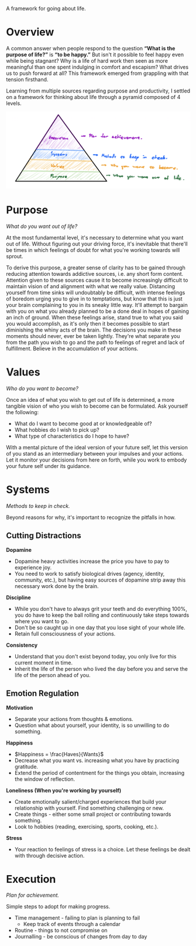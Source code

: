 A framework for going about life. 

# Overview
A common answer when people respond to the question **“What is the purpose of life?”** is **“to be happy.”** But isn't it possible to feel happy even while being stagnant? Why is a life of hard work then seen as more meaningful than one spent indulging in comfort and escapism? What drives us to push forward at all? This framework emerged from grappling with that tension firsthand.

Learning from multiple sources regarding purpose and productivity, I settled on a framework for thinking about life through a pyramid composed of 4 levels. 

![Pyramid of Life](pyramid-of-life.png)

# Purpose
*What do you want out of life?*

At the most fundamental level, it's necessary to determine what you want out of life. Without figuring out your driving force, it's inevitable that there'll be times in which feelings of doubt for what you're working towards will sprout.

To derive this purpose, a greater sense of clarity has to be gained through reducing attention towards addictive sources, i.e. any short form content. Attention given to these sources cause it to become increasingly difficult to maintain vision of and alignment with what we really value. Distancing yourself from time sinks will undoubtably be difficult, with intense feelings of boredom urging you to give in to temptations, but know that this is just your brain complaining to you in its sneaky little way. It'll attempt to bargain with you on what you already planned to be a done deal in hopes of gaining an inch of ground. When these feelings arise, stand true to what you said you would accomplish, as it's only then it becomes possible to start diminishing the whiny acts of the brain. The decisions you make in these moments should never, ever be taken lightly. They're what separate you from the path you wish to go and the path to feelings of regret and lack of fulfillment. Believe in the accumulation of your actions.

# Values
*Who do you want to become?*

Once an idea of what you wish to get out of life is determined, a more tangible vision of who you wish to become can be formulated. Ask yourself the following:
- What do I want to become good at or knowledgeable of?
- What hobbies do I wish to pick up?
- What type of characteristics do I hope to have?

With a mental picture of the ideal version of your future self, let this version of you stand as an intermediary between your impulses and your actions. Let it monitor your decisions from here on forth, while you work to embody your future self under its guidance.

# Systems
*Methods to keep in check.*

Beyond reasons for why, it's important to recognize the pitfalls in how.

## Cutting Distractions
**Dopamine**
- Dopamine heavy activities increase the price you have to pay to experience joy.
- You need to work to satisfy biological drives (agency, identity, community, etc.), but having easy sources of dopamine strip away this necessary work done by the brain.

**Discipline**
- While you don't have to always grit your teeth and do everything 100%, you do have to keep the ball rolling and continuously take steps towards where you want to go.
- Don't be so caught up in one day that you lose sight of your whole life.
- Retain full consciousness of your actions.

**Consistency**
- Understand that you don't exist beyond today, you only live for this current moment in time.
- Inherit the life of the person who lived the day before you and serve the life of the person ahead of you.

## Emotion Regulation
**Motivation**
- Separate your actions from thoughts & emotions.
- Question what about yourself, your identity, is so unwilling to do something.

**Happiness**
- $Happiness = \frac{Haves}{Wants}$
- Decrease what you want vs. increasing what you have by practicing gratitude.
- Extend the period of contentment for the things you obtain, increasing the window of reflection.

**Loneliness (When you're working by yourself)**
- Create emotionally salient/charged experiences that build your relationship with yourself. Find something challenging or new.
- Create things - either some small project or contributing towards something.
- Look to hobbies (reading, exercising, sports, cooking, etc.).

**Stress**
- Your reaction to feelings of stress is a choice. Let these feelings be dealt with through decisive action.

# Execution
*Plan for achievement.*

Simple steps to adopt for making progress.

- Time management - failing to plan is planning to fail
	- Keep track of events through a calendar
- Routine - things to not compromise on 
- Journalling - be conscious of changes from day to day


